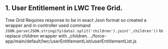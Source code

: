 ## 1. User Entitlement in LWC Tree Grid.
  Tree Grid Requires response to be in exact Json format so created a wrapper and in controller used command 
  ```JSON.parse(JSON.stringify(data).split('children').join('_children'))``` to replace children wrapper with _children.
  ../force-app/main/default/lwc/userEntitlementList/userEntitlementList.js
